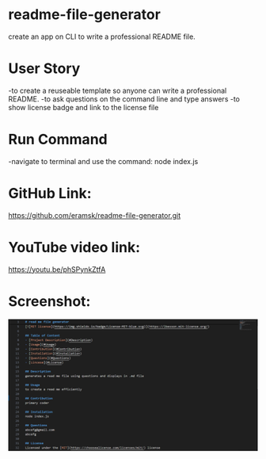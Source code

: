 # readme-file-generator

create an app on CLI to write a professional README file.

# User Story

-to create a reuseable template so anyone can write a professional README.
-to ask questions on the command line and type answers
-to show license badge and link to the license file

# Run Command
-navigate to terminal and use the command: node index.js

# GitHub Link:
https://github.com/eramsk/readme-file-generator.git

# YouTube video link:

https://youtu.be/phSPynkZtfA

# Screenshot:
![screenshot1](./starter/images/Screenshot.png)


